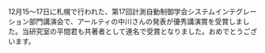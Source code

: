 12月15〜17日に札幌で行われた、第17回計測自動制御学会システムインテグレーション部門講演会で、アールティの中川さんの発表が優秀講演賞を受賞しました。当研究室の平間君も共著者として連名で受賞となりました。おめでとうございます。
